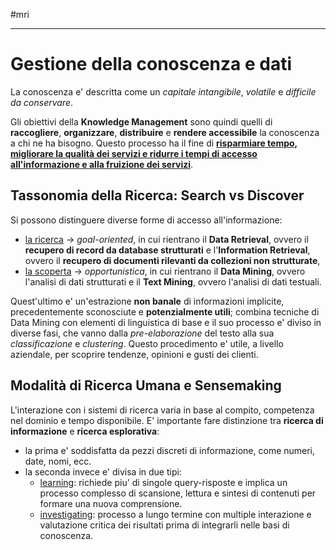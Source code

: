 #mri
___
# **Gestione della conoscenza e dati**
La conoscenza e' descritta come un *capitale intangibile*, *volatile* e *difficile da conservare*.

Gli obiettivi della **Knowledge Management** sono quindi quelli di **raccogliere**, **organizzare**, **distribuire** e **rendere accessibile** la conoscenza a chi ne ha bisogno.
Questo processo ha il fine di <u><b>risparmiare tempo, migliorare la qualità dei servizi e ridurre i tempi di accesso all'informazione e alla fruizione dei servizi</b></u>.

## **Tassonomia della Ricerca: Search vs Discover**
Si possono distinguere diverse forme di accesso all'informazione: 
- <u>la ricerca</u> $\to$ *goal-oriented*, in cui rientrano il **Data Retrieval**, ovvero il **recupero di record da database strutturati** e l'**Information Retrieval**, ovvero il **recupero di documenti rilevanti da collezioni non strutturate**,
- <u>la scoperta</u> $\to$ *opportunistica*, in cui rientrano il **Data Mining**, ovvero l'analisi di dati strutturati e il **Text Mining**, ovvero l'analisi di dati testuali.

Quest'ultimo e' un'estrazione **non banale** di informazioni implicite, precedentemente sconosciute e **potenzialmente utili**; combina tecniche di Data Mining con elementi di linguistica di base e il suo processo e' diviso in diverse fasi, che vanno dalla *pre-elaborazione* del testo alla sua *classificazione* e *clustering*.
Questo procedimento e' utile, a livello aziendale, per scoprire tendenze, opinioni e gusti dei clienti. 

## **Modalità di Ricerca Umana e Sensemaking**
L'interazione con i sistemi di ricerca varia in base al compito, competenza nel dominio e tempo disponibile.
E' importante fare distinzione tra **ricerca di informazione** e **ricerca esplorativa**:
- la prima e' soddisfatta da pezzi discreti di informazione, come numeri, date, nomi, ecc.
- la seconda invece e' divisa in due tipi:
	- <u>learning</u>: richiede piu' di singole query-risposte e implica un processo complesso di scansione, lettura e sintesi di contenuti per formare una nuova comprensione.
	- <u>investigating</u>: processo a lungo termine con multiple interazione e valutazione critica dei risultati prima di integrarli nelle basi di conoscenza.